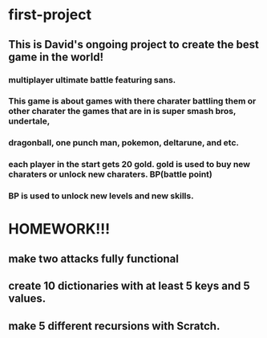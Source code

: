 # first-project

## This is David's ongoing project to create the best game in the world!


### multiplayer ultimate battle featuring sans. 
### This game is about games with there charater battling them or other charater the games that are in is super smash bros, undertale,

### dragonball, one punch man, pokemon, deltarune, and etc.
### each player in the start gets 20 gold. gold is used to buy new charaters or unlock new charaters. BP(battle point) 
### BP is used to unlock new levels and new skills.

# HOMEWORK!!!

## make two attacks fully functional

## create 10 dictionaries with at least 5 keys and 5 values.

## make 5 different recursions with Scratch.
